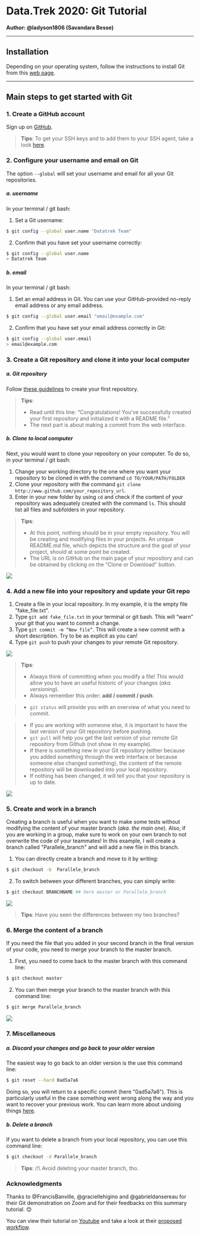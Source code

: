 # Data.Trek 2020: Git Tutorial

__Author: @ladyson1806 (Savandara Besse)__

_____

## Installation
Depending on your operating system, follow the instructions to install Git from this [web page](https://carpentries.github.io/workshop-template/#git).

______

## Main steps to get started with Git

### 1. Create a GitHub account
Sign up on [GitHub](https://github.com/).

> __Tips__:
> To get your SSH keys and to add them to your SSH agent, take a look [here](https://help.github.com/en/github/authenticating-to-github/generating-a-new-ssh-key-and-adding-it-to-the-ssh-agent).

### 2.	Configure your username and email on Git
The option `--global` will set your username and email for all your Git repositories.

##### a. username
In your terminal / git bash:
1. Set a Git username:

```bash
$ git config --global user.name "Datatrek Team"
```
2. Confirm that you have set your username correctly:

```bash
$ git config --global user.name
> Datatrek Team
```

##### b. email
In your terminal / git bash:

1. Set an email address in Git. You can use your GitHub-provided no-reply email address or any email address.

```bash
$ git config --global user.email "email@example.com"
```

2. Confirm that you have set your email address correctly in Git:

```bash
$ git config --global user.email
> email@example.com
```

### 3.	Create a Git repository and clone it into your local computer

##### a. Git repository
Follow [these guidelines](https://help.github.com/en/github/getting-started-with-github/create-a-repo) to create your first repository.

> __Tips__:
> - Read until this line: “Congratulations! You've successfully created your first repository and initialized it with a README file.”
> - The next part is about making a commit from the web interface.

##### b. Clone to local computer
Next, you would want to clone your repository on your computer. To do so, in your terminal / git bash:
1. Change your working directory to the one where you want your repository to be cloned in with the command `cd TO/YOUR/PATH/FOLDER`
2.	Clone your repository with the command `git clone http://www.github.com/your_repository_url`.
3. Enter in your new folder by using `cd` and check if the content of your repository was adequately created with the command `ls`. This should list all files and subfolders in your repository.

> __Tips__:
> - At this point, nothing should be in your empty repository. You will be creating and modifying files in your projects. An unique README.md file, which depicts the structure and the goal of your project, should at some point be created.
> - The URL is on GitHub on the main page of your repository and can be obtained by clicking on the “Clone or Download" button.

![](01_clone.png)


### 4. Add a new file into your repository and update your Git repo
1.	Create a file in your local repository. In my example, it is the empty file "fake_file.txt".
2.	Type `git add fake_file.txt` in your terminal or git bash. This will “warn” your git that you want to commit a change.
3.	Type `git commit -m “New file”`. This will create a new commit with a short description. Try to be as explicit as you can!
4.	Type `git push` to push your changes to your remote Git repository.

![](02_add_commit_push.png)

> __Tips__:
> -	Always think of committing when you modify a file!  This would allow you to have an useful historic of your changes (_aka. versioning_).
> - Always remember this order: __add / commit / push__.

> -	`git status` will provide you with an overview of what you need to commit.

> - If you are working with someone else, it is important to have the last version of your Git repository before pushing.
> -	 `git pull` will help you get the last version of your remote Git repository from Github (not show in my example).
> - If there is something new in your Git repository (either because you added something through the web interface or because someone else changed something), the content of the remote repository will be downloaded into your local repository.
> - If nothing has been changed, it will tell you that your repository is up to date.

![](03_status.png)


### 5. Create and work in a branch
Creating a branch is useful when you want to make some tests without modifying the content of your master branch (_aka. the main one_). Also, if you are working in a group, make sure to work on your own branch to not overwrite the code of your teammates! In this example, I will create a branch called "Parallele_branch" and will add a new file in this branch.
1. You can directly create a branch and move to it by writing:
```bash
$ git checkout -b  Parallele_branch
```
2. To switch between your different branches, you can simply write:

```bash
$ git checkout BRANCHNAME ## here master or Parallele_branch
```

![](04_checkout.png)

> __Tips__:
> Have you seen the differences between my two branches?

### 6.	Merge the content of a branch
If you need the file that you added in your second branch in the final version of your code, you need to merge your branch to the master branch.
1. First, you need to come back to the master branch with this command line:
```bash
$ git checkout master
```
2. You can then merge your branch to the master branch with this command line:
```bash
$ git merge Parallele_branch
```

![](05_merge.png)


### 7. Miscellaneous

##### a. Discard your changes and go back to your older version
The easiest way to go back to an older version is the use this command line:

```bash
$ git reset --hard 0ad5a7a6
```
Doing so, you will return to a specific commit (here "0ad5a7a6"). This is particularly useful in the case something went wrong along the way and you want to recover your previous work. You can learn more about undoing things [here](https://www.git-tower.com/learn/git/ebook/en/command-line/advanced-topics/undoing-things).

##### b. Delete a branch
If you want to delete a branch from your local repository, you can use this command line:
```bash
$ git checkout -d Parallele_branch
```
> __Tips__:
>  /!\ Avoid deleting your master branch, tho.


### Acknowledgments
Thanks to @FrancisBanville, @graciellehigino and
@gabrieldansereau for their Git demonstration on Zoom and for their feedbacks on this summary tutorial. 😊

You can view their tutorial on [Youtube](https://www.youtube.com/watch?v=VV1SPh6XK-0) and take a look at their [proposed workflow](https://github.com/Randonnees-Datatrek/data-trek-2020/blob/ef5b5e0f3a0d445be52ca6f305a837a6287d5671/roadmap-demo/script.md). 
